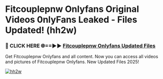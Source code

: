 # Fitcouplepnw Onlyfans Original Videos 0nlyFans Leaked - Files Updated! (hh2w)

<h3>🔴 CLICK HERE 🌐==►► <a href="https://tinyurl.com/3hn5wdd3" rel="nofollow">Fitcouplepnw Onlyfans Updated Files</a></h3>

Get Fitcouplepnw Onlyfans and all content. Now you can access all videos and pictures of Fitcouplepnw Onlyfans. New Updated Files 2025!

[![hh2w](https://i.imgur.com/4HnBqBT.gif)](https://tinyurl.com/3hn5wdd3)
